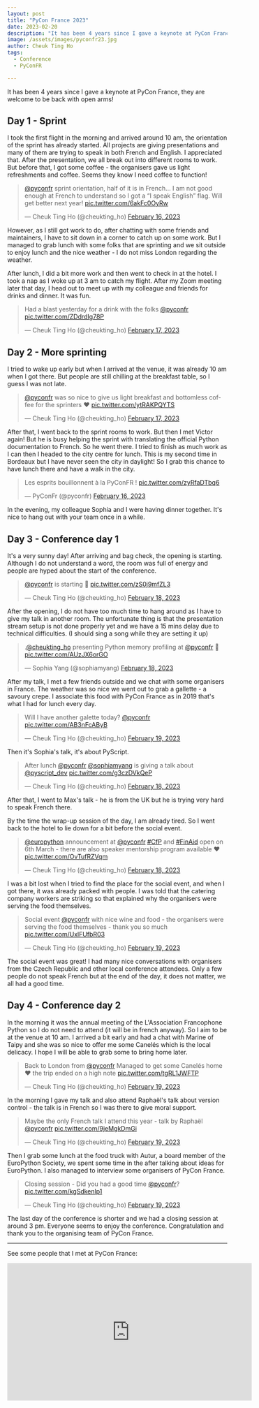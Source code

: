 ```yaml
---
layout: post
title: "PyCon France 2023"
date: 2023-02-20
description: "It has been 4 years since I gave a keynote at PyCon France, they are welcome to be back with open arms!"
image: /assets/images/pyconfr23.jpg
author: Cheuk Ting Ho
tags:
  - Conference
  - PyConFR

---
```


It has been 4 years since I gave a keynote at PyCon France, they are welcome to be back with open arms!

## Day 1 - Sprint

I took the first flight in the morning and arrived around 10 am, the orientation of the sprint has already started. All projects are giving presentations and many of them are trying to speak in both French and English. I appreciated that. After the presentation, we all break out into different rooms to work. But before that, I got some coffee - the organisers gave us light refreshments and coffee. Seems they know I need coffee to function!

<blockquote class="twitter-tweet"><p lang="en" dir="ltr"><a href="https://twitter.com/pyconfr?ref_src=twsrc%5Etfw">@pyconfr</a> sprint orientation, half of it is in French… I am not good enough at French to understand so I got a “I speak English” flag. Will get better next year! <a href="https://t.co/6akFc0OyRw">pic.twitter.com/6akFc0OyRw</a></p>&mdash; Cheuk Ting Ho (@cheukting_ho) <a href="https://twitter.com/cheukting_ho/status/1626151610941317121?ref_src=twsrc%5Etfw">February 16, 2023</a></blockquote> <script async src="https://platform.twitter.com/widgets.js" charset="utf-8"></script>

However, as I still got work to do, after chatting with some friends and maintainers, I have to sit down in a corner to catch up on some work. But I managed to grab lunch with some folks that are sprinting and we sit outside to enjoy lunch and the nice weather - I do not miss London regarding the weather.

After lunch, I did a bit more work and then went to check in at the hotel. I took a nap as I woke up at 3 am to catch my flight. After my Zoom meeting later that day, I head out to meet up with my colleague and friends for drinks and dinner. It was fun.

<blockquote class="twitter-tweet"><p lang="en" dir="ltr">Had a blast yesterday for a drink with the folks <a href="https://twitter.com/pyconfr?ref_src=twsrc%5Etfw">@pyconfr</a> <a href="https://t.co/ZDdrdIg78P">pic.twitter.com/ZDdrdIg78P</a></p>&mdash; Cheuk Ting Ho (@cheukting_ho) <a href="https://twitter.com/cheukting_ho/status/1626490235122077696?ref_src=twsrc%5Etfw">February 17, 2023</a></blockquote> <script async src="https://platform.twitter.com/widgets.js" charset="utf-8"></script>

## Day 2 - More sprinting

I tried to wake up early but when I arrived at the venue, it was already 10 am when I got there. But people are still chilling at the breakfast table, so I guess I was not late.

<blockquote class="twitter-tweet"><p lang="en" dir="ltr"><a href="https://twitter.com/pyconfr?ref_src=twsrc%5Etfw">@pyconfr</a> was so nice to give us light breakfast and bottomless coffee for the sprinters ❤️ <a href="https://t.co/ytRAKPQYTS">pic.twitter.com/ytRAKPQYTS</a></p>&mdash; Cheuk Ting Ho (@cheukting_ho) <a href="https://twitter.com/cheukting_ho/status/1626587497928224768?ref_src=twsrc%5Etfw">February 17, 2023</a></blockquote> <script async src="https://platform.twitter.com/widgets.js" charset="utf-8"></script>

After that, I went back to the sprint rooms to work. But then I met Victor again! But he is busy helping the sprint with translating the official Python documentation to French. So he went there. I tried to finish as much work as I can then I headed to the city centre for lunch. This is my second time in Bordeaux but I have never seen the city in daylight! So I grab this chance to have lunch there and have a walk in the city.

<blockquote class="twitter-tweet"><p lang="fr" dir="ltr">Les esprits bouillonnent à la PyConFR ! <a href="https://t.co/zyRfaDTbq6">pic.twitter.com/zyRfaDTbq6</a></p>&mdash; PyConFr (@pyconfr) <a href="https://twitter.com/pyconfr/status/1626256119797583875?ref_src=twsrc%5Etfw">February 16, 2023</a></blockquote> <script async src="https://platform.twitter.com/widgets.js" charset="utf-8"></script>

In the evening, my colleague Sophia and I were having dinner together. It's nice to hang out with your team once in a while.

## Day 3 - Conference day 1

It's a very sunny day! After arriving and bag check, the opening is starting. Although I do not understand a word, the room was full of energy and people are hyped about the start of the conference.

<blockquote class="twitter-tweet"><p lang="en" dir="ltr"><a href="https://twitter.com/pyconfr?ref_src=twsrc%5Etfw">@pyconfr</a> is starting 🤩 <a href="https://t.co/zS0j9mfZL3">pic.twitter.com/zS0j9mfZL3</a></p>&mdash; Cheuk Ting Ho (@cheukting_ho) <a href="https://twitter.com/cheukting_ho/status/1626858493775908864?ref_src=twsrc%5Etfw">February 18, 2023</a></blockquote> <script async src="https://platform.twitter.com/widgets.js" charset="utf-8"></script>

After the opening, I do not have too much time to hang around as I have to give my talk in another room. The unfortunate thing is that the presentation stream setup is not done properly yet and we have a 15 mins delay due to technical difficulties. (I should sing a song while they are setting it up)

<blockquote class="twitter-tweet"><p lang="en" dir="ltr">.<a href="https://twitter.com/cheukting_ho?ref_src=twsrc%5Etfw">@cheukting_ho</a> presenting Python memory profiling at <a href="https://twitter.com/pyconfr?ref_src=twsrc%5Etfw">@pyconfr</a> 🙌 <a href="https://t.co/AUzJX6orGO">pic.twitter.com/AUzJX6orGO</a></p>&mdash; Sophia Yang (@sophiamyang) <a href="https://twitter.com/sophiamyang/status/1626873560303124480?ref_src=twsrc%5Etfw">February 18, 2023</a></blockquote> <script async src="https://platform.twitter.com/widgets.js" charset="utf-8"></script>

After my talk, I met a few friends outside and we chat with some organisers in France. The weather was so nice we went out to grab a gallette - a savoury crepe. I associate this food with PyCon France as in 2019 that's what I had for lunch every day.

<blockquote class="twitter-tweet"><p lang="en" dir="ltr">Will I have another galette today? <a href="https://twitter.com/pyconfr?ref_src=twsrc%5Etfw">@pyconfr</a> <a href="https://t.co/AB3nFcAByB">pic.twitter.com/AB3nFcAByB</a></p>&mdash; Cheuk Ting Ho (@cheukting_ho) <a href="https://twitter.com/cheukting_ho/status/1627233572573655040?ref_src=twsrc%5Etfw">February 19, 2023</a></blockquote> <script async src="https://platform.twitter.com/widgets.js" charset="utf-8"></script>

Then it's Sophia's talk, it's about PyScript.

<blockquote class="twitter-tweet"><p lang="en" dir="ltr">After lunch <a href="https://twitter.com/pyconfr?ref_src=twsrc%5Etfw">@pyconfr</a> <a href="https://twitter.com/sophiamyang?ref_src=twsrc%5Etfw">@sophiamyang</a> is giving a talk about <a href="https://twitter.com/pyscript_dev?ref_src=twsrc%5Etfw">@pyscript_dev</a> <a href="https://t.co/g3czDVkQeP">pic.twitter.com/g3czDVkQeP</a></p>&mdash; Cheuk Ting Ho (@cheukting_ho) <a href="https://twitter.com/cheukting_ho/status/1626930164847312898?ref_src=twsrc%5Etfw">February 18, 2023</a></blockquote> <script async src="https://platform.twitter.com/widgets.js" charset="utf-8"></script>

After that, I went to Max's talk - he is from the UK but he is trying very hard to speak French there.

By the time the wrap-up session of the day, I am already tired. So I went back to the hotel to lie down for a bit before the social event.

<blockquote class="twitter-tweet"><p lang="en" dir="ltr"><a href="https://twitter.com/europython?ref_src=twsrc%5Etfw">@europython</a> announcement at <a href="https://twitter.com/pyconfr?ref_src=twsrc%5Etfw">@pyconfr</a> <a href="https://twitter.com/hashtag/CfP?src=hash&amp;ref_src=twsrc%5Etfw">#CfP</a> and <a href="https://twitter.com/hashtag/FinAid?src=hash&amp;ref_src=twsrc%5Etfw">#FinAid</a> open on 6th March - there are also speaker mentorship program available ❤️ <a href="https://t.co/OvTufRZVqm">pic.twitter.com/OvTufRZVqm</a></p>&mdash; Cheuk Ting Ho (@cheukting_ho) <a href="https://twitter.com/cheukting_ho/status/1626982299114799106?ref_src=twsrc%5Etfw">February 18, 2023</a></blockquote> <script async src="https://platform.twitter.com/widgets.js" charset="utf-8"></script>

I was a bit lost when I tried to find the place for the social event, and when I got there, it was already packed with people. I was told that the catering company workers are striking so that explained why the organisers were serving the food themselves.

<blockquote class="twitter-tweet"><p lang="en" dir="ltr">Social event <a href="https://twitter.com/pyconfr?ref_src=twsrc%5Etfw">@pyconfr</a> with nice wine and food - the organisers were serving the food themselves - thank you so much <a href="https://t.co/UxlFUfbR03">pic.twitter.com/UxlFUfbR03</a></p>&mdash; Cheuk Ting Ho (@cheukting_ho) <a href="https://twitter.com/cheukting_ho/status/1627216035613908995?ref_src=twsrc%5Etfw">February 19, 2023</a></blockquote> <script async src="https://platform.twitter.com/widgets.js" charset="utf-8"></script>

The social event was great! I had many nice conversations with organisers from the Czech Republic and other local conference attendees. Only a few people do not speak French but at the end of the day, it does not matter, we all had a good time.

## Day 4 - Conference day 2

In the morning it was the annual meeting of the L'Association Francophone Python so I do not need to attend (it will be in french anyway). So I aim to be at the venue at 10 am. I arrived a bit early and had a chat with Marine of Taipy and she was so nice to offer me some Canelés which is the local delicacy. I hope I will be able to grab some to bring home later.

<blockquote class="twitter-tweet"><p lang="en" dir="ltr">Back to London from <a href="https://twitter.com/pyconfr?ref_src=twsrc%5Etfw">@pyconfr</a> Managed to get some Canelés home ❤️ the trip ended on a high note <a href="https://t.co/tgRL1JWFTP">pic.twitter.com/tgRL1JWFTP</a></p>&mdash; Cheuk Ting Ho (@cheukting_ho) <a href="https://twitter.com/cheukting_ho/status/1627446847131320320?ref_src=twsrc%5Etfw">February 19, 2023</a></blockquote> <script async src="https://platform.twitter.com/widgets.js" charset="utf-8"></script>

In the morning I gave my talk and also attend Raphaël's talk about version control - the talk is in French so I was there to give moral support.

<blockquote class="twitter-tweet"><p lang="en" dir="ltr">Maybe the only French talk I attend this year - talk by Raphaël <a href="https://twitter.com/pyconfr?ref_src=twsrc%5Etfw">@pyconfr</a> <a href="https://t.co/9jeMgkDmGi">pic.twitter.com/9jeMgkDmGi</a></p>&mdash; Cheuk Ting Ho (@cheukting_ho) <a href="https://twitter.com/cheukting_ho/status/1627248150263070721?ref_src=twsrc%5Etfw">February 19, 2023</a></blockquote> <script async src="https://platform.twitter.com/widgets.js" charset="utf-8"></script>

Then I grab some lunch at the food truck with Autur, a board member of the EuroPython Society, we spent some time in the after talking about ideas for EuroPython. I also managed to interview some organisers of PyCon France.

<blockquote class="twitter-tweet"><p lang="en" dir="ltr">Closing session - Did you had a good time <a href="https://twitter.com/pyconfr?ref_src=twsrc%5Etfw">@pyconfr</a>? <a href="https://t.co/kgSdkenlp1">pic.twitter.com/kgSdkenlp1</a></p>&mdash; Cheuk Ting Ho (@cheukting_ho) <a href="https://twitter.com/cheukting_ho/status/1627318201078906880?ref_src=twsrc%5Etfw">February 19, 2023</a></blockquote> <script async src="https://platform.twitter.com/widgets.js" charset="utf-8"></script>

The last day of the conference is shorter and we had a closing session at around 3 pm. Everyone seems to enjoy the conference. Congratulation and thank you to the organising team of PyCon France.

---

See some people that I met at PyCon France:

<iframe width="560" height="315" src="https://www.youtube.com/embed/oPWRlEagg7k" title="YouTube video player" frameborder="0" allow="accelerometer; autoplay; clipboard-write; encrypted-media; gyroscope; picture-in-picture" allowfullscreen></iframe>
